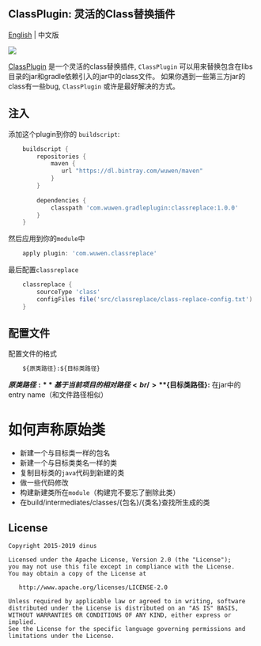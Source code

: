 ## ClassPlugin: 灵活的Class替换插件               

[English](https://github.com/steven000/ClassPlugin) | 中文版 <br/>

![](https://raw.githubusercontent.com/steven000/ClassPlugin/master/logo/class_replace_logo.jpeg?width=300)<br/>

[ClassPlugin](https://github.com/steven000/ClassPlugin) 是一个灵活的class替换插件, 
`ClassPlugin` 可以用来替换包含在libs目录的jar和gradle依赖引入的jar中的class文件。
如果你遇到一些第三方jar的class有一些bug, `ClassPlugin` 或许是最好解决的方式。

## 注入
添加这个plugin到你的 `buildscript`:

```gradle
    buildscript {
        repositories {
            maven {
               url "https://dl.bintray.com/wuwen/maven"
            }
        }
    
        dependencies {
            classpath 'com.wuwen.gradleplugin:classreplace:1.0.0'
        }
    }
```

然后应用到你的`module`中

``` gradle 
    apply plugin: 'com.wuwen.classreplace'
``` 

最后配置`classreplace` 

``` gradle 
    classreplace {
        sourceType 'class' 
        configFiles file('src/classreplace/class-replace-config.txt')
    }
```  

## 配置文件
配置文件的格式
``` txt
    ${原类路径}:${目标类路径}
``` 

**${原类路径}:** 基于当前项目的相对路径 <br/>
**${目标类路径}:** 在jar中的entry name（和文件路径相似）

# 如何声称原始类

* 新建一个与目标类一样的包名
* 新建一个与目标类类名一样的类
* 复制目标类的`java`代码到新建的类
* 做一些代码修改
* 构建新建类所在`module`（构建完不要忘了删除此类）
* 在build/intermediates/classes/{包名}/{类名}查找所生成的类


## License

    Copyright 2015-2019 dinus

    Licensed under the Apache License, Version 2.0 (the "License");
    you may not use this file except in compliance with the License.
    You may obtain a copy of the License at

       http://www.apache.org/licenses/LICENSE-2.0

    Unless required by applicable law or agreed to in writing, software
    distributed under the License is distributed on an "AS IS" BASIS,
    WITHOUT WARRANTIES OR CONDITIONS OF ANY KIND, either express or implied.
    See the License for the specific language governing permissions and
    limitations under the License.
